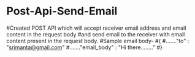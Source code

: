 # Post-Api-Send-Email
#Created POST API which will accept receiver email address and email content in the request body
#and send email to the receiver with email content present in the request body.
#Sample email body-
#{
#......."to" : "srimanta@gmail.com"
#......."email_body" : "Hi there........"
#}

